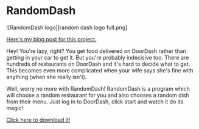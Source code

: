 # RandomDash
![RandomDash logo][random dash logo full.png]

[Here's my blog post for this project.](https://greenlightstudio.net/2020/02/03/introducing-randomdash-get-random-food-from-doordash/)

Hey! You're lazy, right? You get food delivered on DoorDash rather than getting in your car to get it. But you're probably indecisive too. There are hundreds of restaurants on DoorDash and it's hard to decide what to get. This becomes even more complicated when your wife says she's fine with anything (when she really isn't).

Well, worry no more with RandomDash! RandomDash is a program which will choose a random restaurant for you and also chooses a random dish from their menu. Just log in to DoorDash, click start and watch it do its magic!

[Click here to download it!](https://greenlight-studios.s3-us-west-2.amazonaws.com/RandomDash+Setup.zip)
